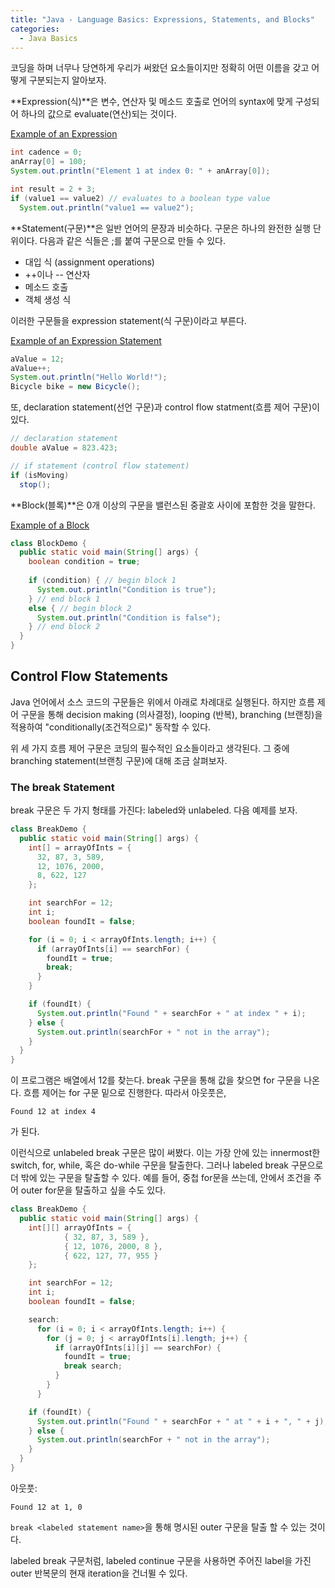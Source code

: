 ```yaml
---
title: "Java - Language Basics: Expressions, Statements, and Blocks"
categories: 
  - Java Basics
---
```


코딩을 하며 너무나 당연하게 우리가 써왔던 요소들이지만 정확히 어떤 이름을 갖고 어떻게 구분되는지 알아보자.

**Expression(식)**은 변수, 연산자 및 메소드 호출로 언어의 syntax에 맞게 구성되어 하나의 값으로 evaluate(연산)되는 것이다.

<u>Example of an Expression</u>

```java
int cadence = 0;
anArray[0] = 100;
System.out.println("Element 1 at index 0: " + anArray[0]);

int result = 2 + 3;
if (value1 == value2) // evaluates to a boolean type value
  System.out.println("value1 == value2");
```

**Statement(구문)**은 일반 언어의 문장과 비슷하다. 구문은 하나의 완전한 실행 단위이다. 다음과 같은 식들은 ;를 붙여 구문으로 만들 수 있다.

- 대입 식 (assignment operations)
- ++이나 -- 연산자
- 메소드 호출
- 객체 생성 식

이러한 구문들을 expression statement(식 구문)이라고 부른다.

<u>Example of an Expression Statement</u>

```java
aValue = 12;
aValue++;
System.out.println("Hello World!");
Bicycle bike = new Bicycle();
```

또, declaration statement(선언 구문)과 control flow statment(흐름 제어 구문)이 있다.

```java
// declaration statement
double aValue = 823.423;

// if statement (control flow statement)
if (isMoving)
  stop();
```

**Block(블록)**은 0개 이상의 구문을 밸런스된 중괄호 사이에 포함한 것을 말한다.

<u>Example of a Block</u>

```java
class BlockDemo {
  public static void main(String[] args) {
    boolean condition = true;
    
    if (condition) { // begin block 1
      System.out.println("Condition is true");
    } // end block 1
    else { // begin block 2
      System.out.println("Condition is false");
    } // end block 2
  }
}
```

## Control Flow Statements
Java 언어에서 소스 코드의 구문들은 위에서 아래로 차례대로 실행된다. 하지만 흐름 제어 구문을 통해 decision making (의사결정), looping (반복), branching (브랜칭)을 적용하여 "conditionally(조건적으로)" 동작할 수 있다.

위 세 가지 흐름 제어 구문은 코딩의 필수적인 요소들이라고 생각된다. 그 중에 branching statement(브랜칭 구문)에 대해 조금 살펴보자.

### The break Statement
break 구문은 두 가지 형태를 가진다: labeled와 unlabeled. 다음 예제를 보자.

```java
class BreakDemo {
  public static void main(String[] args) {
    int[] = arrayOfInts = {
      32, 87, 3, 589,
      12, 1076, 2000,
      8, 622, 127
    };

    int searchFor = 12;
    int i;
    boolean foundIt = false;

    for (i = 0; i < arrayOfInts.length; i++) {
      if (arrayOfInts[i] == searchFor) {
        foundIt = true;
        break;
      }
    }

    if (foundIt) {
      System.out.println("Found " + searchFor + " at index " + i);
    } else {
      System.out.println(searchFor + " not in the array");
    }
  }
}
```

이 프로그램은 배열에서 12를 찾는다. break 구문을 통해 값을 찾으면 for 구문을 나온다. 흐름 제어는 for 구문 밑으로 진행한다. 따라서 아웃풋은,

```
Found 12 at index 4
```
가 된다.

이런식으로 unlabeled break 구문은 많이 써봤다. 이는 가장 안에 있는 innermost한 switch, for, while, 혹은 do-while 구문을 탈출한다. 그러나 labeled break 구문으로 더 밖에 있는 구문을 탈출할 수 있다. 예를 들어, 중첩 for문을 쓰는데, 안에서 조건을 주어 outer for문을 탈출하고 싶을 수도 있다.

```java
class BreakDemo {
  public static void main(String[] args) {
    int[][] arrayOfInts = { 
            { 32, 87, 3, 589 },
            { 12, 1076, 2000, 8 },
            { 622, 127, 77, 955 }
    };

    int searchFor = 12;
    int i;
    boolean foundIt = false;

    search:
      for (i = 0; i < arrayOfInts.length; i++) {
        for (j = 0; j < arrayOfInts[i].length; j++) {
          if (arrayOfInts[i][j] == searchFor) {
            foundIt = true;
            break search;
          }
        } 
      }

    if (foundIt) {
      System.out.println("Found " + searchFor + " at " + i + ", " + j);
    } else {
      System.out.println(searchFor + " not in the array");
    }
  }
}
```

아웃풋:

```
Found 12 at 1, 0
```

`break <labeled statement name>`을 통해 명시된 outer 구문을 탈출 할 수 있는 것이다.

labeled break 구문처럼, labeled continue 구문을 사용하면 주어진 label을 가진 outer 반복문의 현재 iteration을 건너뛸 수 있다.